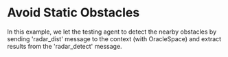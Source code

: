 # Avoid Static Obstacles

In this example, we let the testing agent to detect the nearby obstacles by sending 'radar_dist' message to the context (with OracleSpace) and extract results from the 'radar_detect' message.
